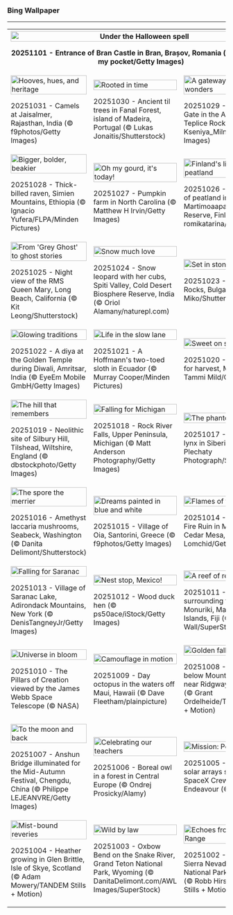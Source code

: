 <h3>
 Bing Wallpaper
</h3>
<hr/>
<table>
<tr>
<th colspan="3">
<img alt="Under the Halloween spell" src="https://www.bing.com/th?id=OHR.BranCastle_EN-US5914201029_UHD.jpg&amp;rf=LaDigue_UHD.jpg&amp;pid=hp&amp;w=3840&amp;h=2160&amp;rs=1&amp;c=4" width="100%"/><p>20251101 - Entrance of Bran Castle in Bran, Brașov, Romania (© blue sky in my pocket/Getty Images)</p></th>
</tr>
<tr>
<td><img alt="Hooves, hues, and heritage" src="https://www.bing.com/th?id=OHR.PushkarFair_EN-US4430814252_UHD.jpg&amp;rf=LaDigue_UHD.jpg&amp;pid=hp&amp;w=3840&amp;h=2160&amp;rs=1&amp;c=4" width="100%"/><p>20251031 - Camels at Jaisalmer, Rajasthan, India (© f9photos/Getty Images)</p></td>
<td><img alt="Rooted in time" src="https://www.bing.com/th?id=OHR.FanalForest_EN-US4405104404_UHD.jpg&amp;rf=LaDigue_UHD.jpg&amp;pid=hp&amp;w=3840&amp;h=2160&amp;rs=1&amp;c=4" width="100%"/><p>20251030 - Ancient til trees in Fanal Forest, island of Madeira, Portugal (© Lukas Jonaitis/Shutterstock)</p></td>
<td><img alt="A gateway to stone wonders" src="https://www.bing.com/th?id=OHR.TepliceRocks_EN-US4098225022_UHD.jpg&amp;rf=LaDigue_UHD.jpg&amp;pid=hp&amp;w=3840&amp;h=2160&amp;rs=1&amp;c=4" width="100%"/><p>20251029 - The Gothic Gate in the Adršpach-Teplice Rocks, Czechia (© Kseniya_Milner/Getty Images)</p></td>
</tr>
<tr>
<td><img alt="Bigger, bolder, beakier" src="https://www.bing.com/th?id=OHR.AfricanRaven_EN-US4057369898_UHD.jpg&amp;rf=LaDigue_UHD.jpg&amp;pid=hp&amp;w=3840&amp;h=2160&amp;rs=1&amp;c=4" width="100%"/><p>20251028 - Thick-billed raven, Simien Mountains, Ethiopia (© Ignacio Yufera/FLPA/Minden Pictures)</p></td>
<td><img alt="Oh my gourd, it's today!" src="https://www.bing.com/th?id=OHR.PumpkinFarm_EN-US3773448576_UHD.jpg&amp;rf=LaDigue_UHD.jpg&amp;pid=hp&amp;w=3840&amp;h=2160&amp;rs=1&amp;c=4" width="100%"/><p>20251027 - Pumpkin farm in North Carolina (© Matthew H Irvin/Getty Images)</p></td>
<td><img alt="Finland's living peatland" src="https://www.bing.com/th?id=OHR.MartimoaapaFinland_EN-US3685817058_UHD.jpg&amp;rf=LaDigue_UHD.jpg&amp;pid=hp&amp;w=3840&amp;h=2160&amp;rs=1&amp;c=4" width="100%"/><p>20251026 - Aerial view of peatland in Martimoaapa Mire Reserve, Finland (© romikatarina/Shutterstock)</p></td>
</tr>
<tr>
<td><img alt="From 'Grey Ghost' to ghost stories" src="https://www.bing.com/th?id=OHR.QueenMary_EN-US3331250680_UHD.jpg&amp;rf=LaDigue_UHD.jpg&amp;pid=hp&amp;w=3840&amp;h=2160&amp;rs=1&amp;c=4" width="100%"/><p>20251025 - Night view of the RMS Queen Mary, Long Beach, California (© Kit Leong/Shutterstock)</p></td>
<td><img alt="Snow much love" src="https://www.bing.com/th?id=OHR.SnowLeopard_EN-US3294064537_UHD.jpg&amp;rf=LaDigue_UHD.jpg&amp;pid=hp&amp;w=3840&amp;h=2160&amp;rs=1&amp;c=4" width="100%"/><p>20251024 - Snow leopard with her cubs, Spiti Valley, Cold Desert Biosphere Reserve, India (© Oriol Alamany/naturepl.com)</p></td>
<td><img alt="Set in stone" src="https://www.bing.com/th?id=OHR.BulgariaRocks_EN-US3184562282_UHD.jpg&amp;rf=LaDigue_UHD.jpg&amp;pid=hp&amp;w=3840&amp;h=2160&amp;rs=1&amp;c=4" width="100%"/><p>20251023 - Belogradchik Rocks, Bulgaria (© EvaL Miko/Shutterstock)</p></td>
</tr>
<tr>
<td><img alt="Glowing traditions" src="https://www.bing.com/th?id=OHR.DiyaDiwali_EN-US3108369974_UHD.jpg&amp;rf=LaDigue_UHD.jpg&amp;pid=hp&amp;w=3840&amp;h=2160&amp;rs=1&amp;c=4" width="100%"/><p>20251022 - A diya at the Golden Temple during Diwali, Amritsar, India (© EyeEm Mobile GmbH/Getty Images)</p></td>
<td><img alt="Life in the slow lane" src="https://www.bing.com/th?id=OHR.HoffmansSloth_EN-US3030106938_UHD.jpg&amp;rf=LaDigue_UHD.jpg&amp;pid=hp&amp;w=3840&amp;h=2160&amp;rs=1&amp;c=4" width="100%"/><p>20251021 - A Hoffmann's two-toed sloth in Ecuador (© Murray Cooper/Minden Pictures)</p></td>
<td><img alt="Sweet on science" src="https://www.bing.com/th?id=OHR.AppleHarvest_EN-US2977882687_UHD.jpg&amp;rf=LaDigue_UHD.jpg&amp;pid=hp&amp;w=3840&amp;h=2160&amp;rs=1&amp;c=4" width="100%"/><p>20251020 - Apples ready for harvest, Minnesota (© Tammi Mild/Getty Images)</p></td>
</tr>
<tr><td><img alt="The hill that remembers" src="https://www.bing.com/th?id=OHR.SilburyHill_EN-US2485144120_UHD.jpg&amp;rf=LaDigue_UHD.jpg&amp;pid=hp&amp;w=3840&amp;h=2160&amp;rs=1&amp;c=4" width="100%"/><p>20251019 - Neolithic site of Silbury Hill, Tilshead, Wiltshire, England (© dbstockphoto/Getty Images)</p></td><td><img alt="Falling for Michigan" src="https://www.bing.com/th?id=OHR.RockRiverFalls_EN-US2428797661_UHD.jpg&amp;rf=LaDigue_UHD.jpg&amp;pid=hp&amp;w=3840&amp;h=2160&amp;rs=1&amp;c=4" width="100%"/><p>20251018 - Rock River Falls, Upper Peninsula, Michigan (© Matt Anderson Photography/Getty Images)</p></td><td><img alt="The phantom cat" src="https://www.bing.com/th?id=OHR.SiberianLynx_EN-US0696336220_UHD.jpg&amp;rf=LaDigue_UHD.jpg&amp;pid=hp&amp;w=3840&amp;h=2160&amp;rs=1&amp;c=4" width="100%"/><p>20251017 - Eurasian lynx in Siberia (© Mario Plechaty Photograph/Shutterstock)</p></td></tr><tr><td><img alt="The spore the merrier" src="https://www.bing.com/th?id=OHR.AmethystLaccaria_EN-US0640413961_UHD.jpg&amp;rf=LaDigue_UHD.jpg&amp;pid=hp&amp;w=3840&amp;h=2160&amp;rs=1&amp;c=4" width="100%"/><p>20251016 - Amethyst laccaria mushrooms, Seabeck, Washington (© Danita Delimont/Shutterstock)</p></td><td><img alt="Dreams painted in blue and white" src="https://www.bing.com/th?id=OHR.OiaSantorini_EN-US0585833457_UHD.jpg&amp;rf=LaDigue_UHD.jpg&amp;pid=hp&amp;w=3840&amp;h=2160&amp;rs=1&amp;c=4" width="100%"/><p>20251015 - Village of Oia, Santorini, Greece (© f9photos/Getty Images)</p></td><td><img alt="Flames of the past" src="https://www.bing.com/th?id=OHR.MuleCanyon_EN-US0527899523_UHD.jpg&amp;rf=LaDigue_UHD.jpg&amp;pid=hp&amp;w=3840&amp;h=2160&amp;rs=1&amp;c=4" width="100%"/><p>20251014 - House on Fire Ruin in Mule Canyon, Cedar Mesa, Utah (© Pete Lomchid/Getty Images)</p></td></tr><tr><td><img alt="Falling for Saranac" src="https://www.bing.com/th?id=OHR.SaranacLake_EN-US0445660450_UHD.jpg&amp;rf=LaDigue_UHD.jpg&amp;pid=hp&amp;w=3840&amp;h=2160&amp;rs=1&amp;c=4" width="100%"/><p>20251013 - Village of Saranac Lake, Adirondack Mountains, New York (© DenisTangneyJr/Getty Images)</p></td><td><img alt="Nest stop, Mexico!" src="https://www.bing.com/th?id=OHR.WoodDuckHen_EN-US0382439406_UHD.jpg&amp;rf=LaDigue_UHD.jpg&amp;pid=hp&amp;w=3840&amp;h=2160&amp;rs=1&amp;c=4" width="100%"/><p>20251012 - Wood duck hen (© ps50ace/iStock/Getty Images)</p></td><td><img alt="A reef of reflection" src="https://www.bing.com/th?id=OHR.MonurikiFiji_EN-US0326449622_UHD.jpg&amp;rf=LaDigue_UHD.jpg&amp;pid=hp&amp;w=3840&amp;h=2160&amp;rs=1&amp;c=4" width="100%"/><p>20251011 - Coral reef surrounding the island of Monuriki, Mamanuca Islands, Fiji (© David Wall/SuperStock)</p></td></tr><tr><td><img alt="Universe in bloom" src="https://www.bing.com/th?id=OHR.WebbPillars_EN-US0251661895_UHD.jpg&amp;rf=LaDigue_UHD.jpg&amp;pid=hp&amp;w=3840&amp;h=2160&amp;rs=1&amp;c=4" width="100%"/><p>20251010 - The Pillars of Creation viewed by the James Webb Space Telescope (© NASA)</p></td><td><img alt="Camouflage in motion" src="https://www.bing.com/th?id=OHR.OctopusCyanea_EN-US0194861123_UHD.jpg&amp;rf=LaDigue_UHD.jpg&amp;pid=hp&amp;w=3840&amp;h=2160&amp;rs=1&amp;c=4" width="100%"/><p>20251009 - Day octopus in the waters off Maui, Hawaii (© Dave Fleetham/plainpicture)</p></td><td><img alt="Golden fall glow" src="https://www.bing.com/th?id=OHR.RidgwayAspens_EN-US0136548884_UHD.jpg&amp;rf=LaDigue_UHD.jpg&amp;pid=hp&amp;w=3840&amp;h=2160&amp;rs=1&amp;c=4" width="100%"/><p>20251008 - Fall colors below Mount Sneffels near Ridgway, Colorado (© Grant Ordelheide/TANDEM Stills + Motion)</p></td></tr><tr><td><img alt="To the moon and back" src="https://www.bing.com/th?id=OHR.AnshunBridge_EN-US0059795497_UHD.jpg&amp;rf=LaDigue_UHD.jpg&amp;pid=hp&amp;w=3840&amp;h=2160&amp;rs=1&amp;c=4" width="100%"/><p>20251007 - Anshun Bridge illuminated for the Mid-Autumn Festival, Chengdu, China (© Philippe LEJEANVRE/Getty Images)</p></td><td><img alt="Celebrating our teachers" src="https://www.bing.com/th?id=OHR.TeacherOwl_EN-US9991815804_UHD.jpg&amp;rf=LaDigue_UHD.jpg&amp;pid=hp&amp;w=3840&amp;h=2160&amp;rs=1&amp;c=4" width="100%"/><p>20251006 - Boreal owl in a forest in Central Europe (© Ondrej Prosicky/Alamy)</p></td><td><img alt="Mission: Possible" src="https://www.bing.com/th?id=OHR.DragonEndeavour_EN-US9321246369_UHD.jpg&amp;rf=LaDigue_UHD.jpg&amp;pid=hp&amp;w=3840&amp;h=2160&amp;rs=1&amp;c=4" width="100%"/><p>20251005 - ISS main solar arrays seen from SpaceX Crew Dragon Endeavour (© NASA)</p></td></tr><tr><td><img alt="Mist-bound reveries" src="https://www.bing.com/th?id=OHR.SkyeHeather_EN-US9221942108_UHD.jpg&amp;rf=LaDigue_UHD.jpg&amp;pid=hp&amp;w=3840&amp;h=2160&amp;rs=1&amp;c=4" width="100%"/><p>20251004 - Heather growing in Glen Brittle, Isle of Skye, Scotland (© Adam Mowery/TANDEM Stills + Motion)</p></td><td><img alt="Wild by law" src="https://www.bing.com/th?id=OHR.OxbowBend_EN-US8471628790_UHD.jpg&amp;rf=LaDigue_UHD.jpg&amp;pid=hp&amp;w=3840&amp;h=2160&amp;rs=1&amp;c=4" width="100%"/><p>20251003 - Oxbow Bend on the Snake River, Grand Teton National Park, Wyoming (© DanitaDelimont.com/AWL Images/SuperStock)</p></td><td><img alt="Echoes from the Clark Range" src="https://www.bing.com/th?id=OHR.YosemiteClark_EN-US8503376225_UHD.jpg&amp;rf=LaDigue_UHD.jpg&amp;pid=hp&amp;w=3840&amp;h=2160&amp;rs=1&amp;c=4" width="100%"/><p>20251002 - Clark Range, Sierra Nevada, Yosemite National Park, California (© Robb Hirsch/TANDEM Stills + Motion)</p></td></tr></table>
